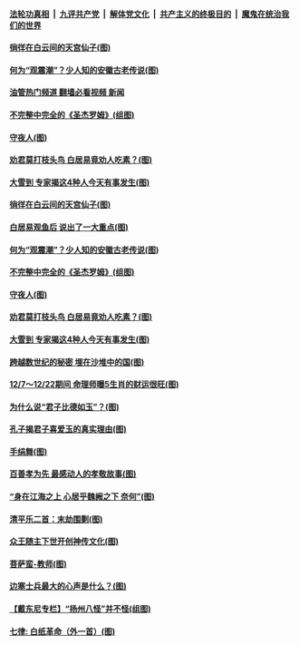 ####  [法轮功真相](../../../../basic/blob/master/README.md?t=12090702) &nbsp;|&nbsp; [九评共产党](../../../../9ping.md/blob/master/README.md?t=12090702) &nbsp;|&nbsp; [解体党文化](../../../../jtdwh.md/blob/master/README.md?t=12090702)  &nbsp;|&nbsp; [共产主义的终极目的](../../../../gczydzjmd.md/blob/master/README.md?t=12090702) &nbsp;|&nbsp; [魔鬼在统治我们的世界](../../../../mgztzwmdsj.md/blob/master/README.md?t=12090702) 

#### [徜徉在白云间的天宫仙子(图)](../pages/p7/1019897.md?t=12090702) 

#### [何为“观震潮”？少人知的安徽古老传说(图)](../pages/p7/1023144.md?t=12090702) 

#### [油管热门频道 翻墙必看视频 新闻](http://129.146.143.75:81/youtube.html?12090702)

#### [不完整中完全的《圣杰罗姆》(组图)](../pages/p7/1023350.md?t=12090702) 

#### [守夜人(图)](../pages/p7/1023573.md?t=12090702) 

#### [劝君莫打枝头鸟 白居易竟劝人吃素？(图)](../pages/p7/1022564.md?t=12090702) 

#### [大雪到 专家揭这4种人今天有事发生(图)](../pages/p7/1023316.md?t=12090702) 

#### [徜徉在白云间的天宫仙子(图)](../pages/p7/1019897.md?t=12090702) 

#### [白居易观鱼后 说出了一大重点(图)](../pages/p7/1022566.md?t=12090702) 

#### [何为“观震潮”？少人知的安徽古老传说(图)](../pages/p7/1023144.md?t=12090702) 

#### [不完整中完全的《圣杰罗姆》(组图)](../pages/p7/1023350.md?t=12090702) 

#### [守夜人(图)](../pages/p7/1023573.md?t=12090702) 

#### [劝君莫打枝头鸟 白居易竟劝人吃素？(图)](../pages/p7/1022564.md?t=12090702) 

#### [大雪到 专家揭这4种人今天有事发生(图)](../pages/p7/1023316.md?t=12090702) 

#### [跨越数世纪的秘密 埋在沙堆中的国(图)](../pages/p7/1023304.md?t=12090702) 

#### [12/7～12/22期间 命理师曝5生肖的财运很旺(图)](../pages/p7/1023213.md?t=12090702) 

#### [为什么说“君子比德如玉”？(图)](../pages/p7/1023096.md?t=12090702) 

#### [孔子揭君子喜爱玉的真实理由(图)](../pages/p7/1022337.md?t=12090702) 

#### [手绢舞(图)](../pages/p7/1022892.md?t=12090702) 

#### [百善孝为先 最感动人的孝敬故事(图)](../pages/p7/1023010.md?t=12090702) 

#### [“身在江海之上 心居乎魏阙之下 奈何”(图)](../pages/p7/1013450.md?t=12090702) 

#### [清平乐二首：末劫围剿(图)](../pages/p7/1022999.md?t=12090702) 

#### [众王随主下世开创神传文化(图)](../pages/p7/1020115.md?t=12090702) 

#### [菩萨蛮-教师(图)](../pages/p7/1023297.md?t=12090702) 

#### [边塞士兵最大的心声是什么？(图)](../pages/p7/1022565.md?t=12090702) 

#### [【戴东尼专栏】“扬州八怪”并不怪(组图)](../pages/p7/1012797.md?t=12090702) 

#### [七律: 白纸革命（外一首）(图)](../pages/p7/1023095.md?t=12090702) 

<img src='http://gfw-breaker.win/goodnews/indexes/p7.md' width='0px' height='0px'/>
